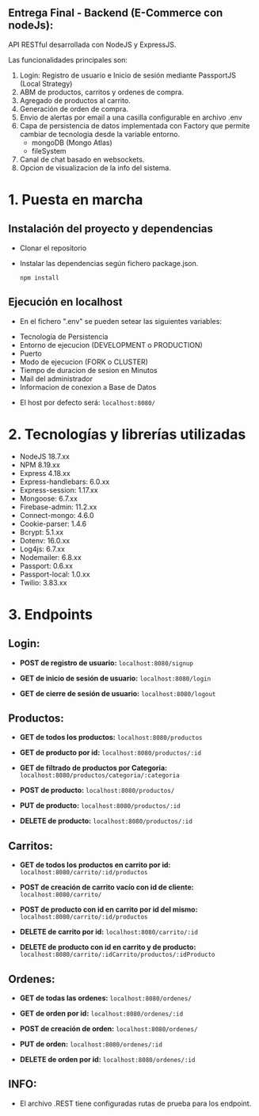 ## Entrega Final - Backend (E-Commerce con nodeJs):

API RESTful desarrollada con NodeJS y ExpressJS.

Las funcionalidades principales son:

1. Login: Registro de usuario e Inicio de sesión mediante PassportJS (Local Strategy)
2. ABM de productos, carritos y ordenes de compra.
3. Agregado de productos al carrito.
4. Generación de orden de compra.
5. Envio de alertas por email a una casilla configurable en archivo .env
6. Capa de persistencia de datos implementada con Factory que permite cambiar de tecnologia desde la variable entorno.
     - mongoDB (Mongo Atlas)
     - fileSystem
7. Canal de chat basado en websockets.
8. Opcion de visualizacion de la info del sistema.

# 1. Puesta en marcha

## Instalación del proyecto y dependencias

- Clonar el repositorio

- Instalar las dependencias según fichero package.json.
  
  ```npm install```

## Ejecución en localhost
  - En el fichero ".env" se pueden setear las siguientes variables:
   * Tecnología de Persistencia
   * Entorno de ejecucion (DEVELOPMENT o PRODUCTION)
   * Puerto
   * Modo de ejecucion (FORK o CLUSTER)
   * Tiempo de duracion de sesion en Minutos
   * Mail del administrador
   * Informacion de conexion a Base de Datos

  - El host por defecto será:   ```localhost:8080/```

# 2. Tecnologías y librerías utilizadas

  - NodeJS 18.7.xx
  - NPM 8.19.xx
  - Express 4.18.xx
  - Express-handlebars: 6.0.xx
  - Express-session: 1.17.xx
  - Mongoose: 6.7.xx
  - Firebase-admin: 11.2.xx
  - Connect-mongo: 4.6.0
  - Cookie-parser: 1.4.6
  - Bcrypt: 5.1.xx
  - Dotenv: 16.0.xx
  - Log4js: 6.7.xx
  - Nodemailer: 6.8.xx
  - Passport: 0.6.xx
  - Passport-local: 1.0.xx
  - Twilio: 3.83.xx

# 3. Endpoints

## Login:
  - **POST de registro de usuario:**
    ```localhost:8080/signup```
  
  - **GET de inicio de sesión de usuario:**
    ```localhost:8080/login```
  
  - **GET de cierre de sesión de usuario:**
    ```localhost:8080/logout```

## Productos:
  - **GET de todos los productos:** 
    ```localhost:8080/productos```

  - **GET de producto por id:**
    ```localhost:8080/productos/:id```

  - **GET de filtrado de productos por Categoria:**
    ```localhost:8080/productos/categoria/:categoria```  

  - **POST de producto:**
    ```localhost:8080/productos/```

  - **PUT de producto:**
    ```localhost:8080/productos/:id```

  - **DELETE de producto:**
    ```localhost:8080/productos/:id```

## Carritos:

  - **GET de todos los productos en carrito por id:** 
    ```localhost:8080/carrito/:id/productos```

  - **POST de creación de carrito vacío con id de cliente:** 
    ```localhost:8080/carrito/```

  - **POST de producto con id en carrito por id del mismo:** 
    ```localhost:8080/carrito/:id/productos```

  - **DELETE de carrito por id:** 
    ```localhost:8080/carrito/:id```

  - **DELETE de producto con id en carrito y de producto:** 
    ```localhost:8080/carrito/:idCarrito/productos/:idProducto```

## Ordenes:
  - **GET de todas las ordenes:** 
    ```localhost:8080/ordenes/```

  - **GET de orden por id:** 
    ```localhost:8080/ordenes/:id```

  - **POST de creación de orden:** 
    ```localhost:8080/ordenes/```

  - **PUT de orden:** 
    ```localhost:8080/ordenes/:id```

  - **DELETE de orden por id:** 
    ```localhost:8080/ordenes/:id```

## INFO:
- El archivo .REST tiene configuradas rutas de prueba para los endpoint.